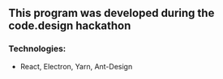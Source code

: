 ## This program was developed during the code.design hackathon

### Technologies:
- React, Electron, Yarn, Ant-Design